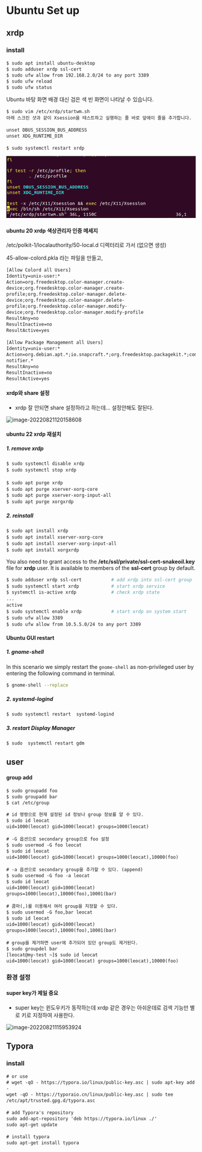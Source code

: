 # Ubuntu Set up

## xrdp

### install 

```
$ sudo apt install ubuntu-desktop
$ sudo adduser xrdp ssl-cert
$ sudo ufw allow from 192.168.2.0/24 to any port 3389
$ sudo ufw reload
$ sudo ufw status
```

 Ubuntu 바탕 화면 배경 대신 검은 색 빈 화면이 나타날 수 있습니다.

```
$ sudo vim /etc/xrdp/startwm.sh
아래 스크린 샷과 같이 Xsession을 테스트하고 실행하는 줄 바로 앞에이 줄을 추가합니다.

unset DBUS_SESSION_BUS_ADDRESS
unset XDG_RUNTIME_DIR

$ sudo systemctl restart xrdp
```

![img](img/Fix-Ubuntu-Black-Screen.png)



#### ubuntu 20 xrdp 색상관리자 인증 메세지

/etc/polkit-1/localauthority/50-local.d 
디렉터리로 가서 (없으면 생성)

45-allow-colord.pkla 라는 파일을 만들고,

```
[Allow Colord all Users]
Identity=unix-user:*
Action=org.freedesktop.color-manager.create-device;org.freedesktop.color-manager.create-profile;org.freedesktop.color-manager.delete-device;org.freedesktop.color-manager.delete-profile;org.freedesktop.color-manager.modify-device;org.freedesktop.color-manager.modify-profile
ResultAny=no
ResultInactive=no
ResultActive=yes

[Allow Package Management all Users]
Identity=unix-user:*
Action=org.debian.apt.*;io.snapcraft.*;org.freedesktop.packagekit.*;com.ubuntu.update-notifier.*
ResultAny=no
ResultInactive=no
ResultActive=yes
```







#### xrdp와 share  설정

* xrdp 잘 안되면 share 설정하라고 하는데... 설정안해도 잘된다.

![image-20220821120158608](D:\Code\dev\ubuntu\img\image-20220821120158608.png)



#### ubuntu 22 xrdp 재설치

##### 1. remove xrdp

```sh
$ sudo systemctl disable xrdp
$ sudo systemctl stop xrdp

$ sudo apt purge xrdp
$ sudo apt purge xserver-xorg-core
$ sudo apt purge xserver-xorg-input-all
$ sudo apt purge xorgxrdp
```



##### 2. reinstall

```sh
$ sudo apt install xrdp
$ sudo apt install xserver-xorg-core
$ sudo apt install xserver-xorg-input-all
$ sudo apt install xorgxrdp
```

You also need to grant access to the **/etc/ssl/private/ssl-cert-snakeoil.key** file for **xrdp** user. It is available to members of the **ssl-cert** group by default.

```sh
$ sudo adduser xrdp ssl-cert           # add xrdp into ssl-cert group
$ sudo systemctl start xrdp            # start xrdp service
$ systemctl is-active xrdp             # check xrdp state
...
active
$ sudo systemctl enable xrdp           # start xrdp on system start
$ sudo ufw allow 3389
$ sudo ufw allow from 10.5.5.0/24 to any port 3389
```



#### Ubuntu GUI restart

##### 1. gnome-shell

In this scenario we simply restart the `gnome-shell` as non-privileged user by entering the following command in terminal.

```sh
$ gnome-shell --replace
```

##### 2. systemd-logind 

```sh
$ sudo systemctl restart  systemd-logind
```

##### 3. restart Display Manager 

```sh
$ sudo  systemctl restart gdm
```



## user 

#### group add

```
$ sudo groupadd foo
$ sudo groupadd bar
$ cat /etc/group
```

```
# id 명령으로 현재 설정된 id 정보나 group 정보를 알 수 있다.
$ sudo id leocat
uid=1000(leocat) gid=1000(leocat) groups=1000(leocat)

# -G 옵션으로 secondary group으로 foo 설정
$ sudo usermod -G foo leocat
$ sudo id leocat
uid=1000(leocat) gid=1000(leocat) groups=1000(leocat),10000(foo)

# -a 옵션으로 secondary group을 추가할 수 있다. (append)
$ sudo usermod -G foo -a leocat
$ sudo id leocat
uid=1000(leocat) gid=1000(leocat) groups=1000(leocat),10000(foo),10001(bar)

# 콤마(,)를 이용해서 여러 group을 지정할 수 있다.
$ sudo usermod -G foo,bar leocat
$ sudo id leocat
uid=1000(leocat) gid=1000(leocat) groups=1000(leocat),10000(foo),10001(bar)

# group을 제거하면 user에 추가되어 있던 group도 제거된다.
$ sudo groupdel bar
[leocat@my-test ~]$ sudo id leocat
uid=1000(leocat) gid=1000(leocat) groups=1000(leocat),10000(foo)
```



### 환경 설정

#### super key가 제일 중요

* super key는 윈도우키가 동작하는데 xrdp 같은 경우는 아쉬운데로 검색 기능만 별로 키로 지정하여 사용한다.

![image-20220821115953924](D:\Code\dev\ubuntu\img\image-20220821115953924.png)



## Typora 

### install

```
# or use
# wget -qO - https://typora.io/linux/public-key.asc | sudo apt-key add -
wget -qO - https://typoraio.cn/linux/public-key.asc | sudo tee /etc/apt/trusted.gpg.d/typora.asc

# add Typora's repository
sudo add-apt-repository 'deb https://typora.io/linux ./'
sudo apt-get update

# install typora
sudo apt-get install typora
```

